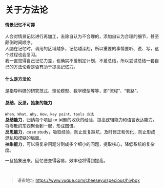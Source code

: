 # 关于方法论
#### 情景记忆不可靠

人会对情景记忆进行再加工，去除自认为不合理的，添加自认为合理的细节，甚至颠倒时间顺序。  
人脑在记忆时，调用的区域越多，记忆越深刻，所以重要的事情要听、说、写，这个过程也会复习。  
我一直觉得自己记忆力差，也确实不爱制定计划，不爱总结，所以尝试总结一套自己的方法论看是否有助于提高记忆力。

#### 什么是方法论

是指导科研的研究范式、理论模型、数学模型等等，即“流程”、“套路”。

#### 总结，反思，抽象的能力

`When、What、Why、How、key point、tools 方法`  
**总结能力**，归纳每个项目 or 问题的收获的经验，提高逻辑能力和语言表达能力，将零散的东西聚合到一起，形成图谱。  
**反思能力**，case study，吸取经验，防止反复踩坑，及时修正和优化，防止形成混乱和模糊的局面。  
**抽象能力**，可以将复杂问题分割成多个细小的问题，提取核心，降低系统的复杂度。

一旦抽象出来，回忆便变得容易，效率也将得到提高。

<br>
  
> 语雀地址 https://www.yuque.com/cheeseyu/specious/hiybgx